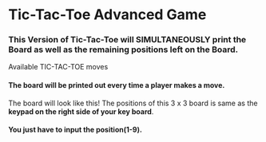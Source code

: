 # Tic-Tac-Toe Advanced Game

### This Version of Tic-Tac-Toe will SIMULTANEOUSLY print **the Board** as well as the **remaining positions left on the Board**.
Available            TIC-TAC-TOE
  moves 

#### The board will be printed out every time a player makes a move.
The board will look like this!
The positions of this 3 x 3 board is same as the **keypad on the right side of your key board**.



#### You just have to input the position(1-9).
